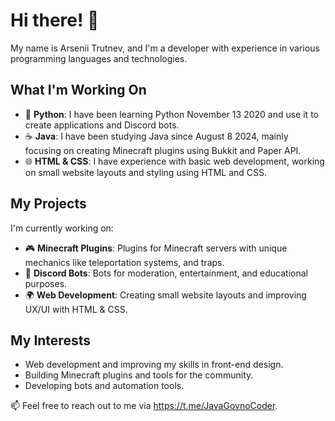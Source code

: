 # Hi there! 👋

My name is Arsenii Trutnev, and I'm a developer with experience in various programming languages and technologies.

## What I'm Working On

- 🐍 **Python**: I have been learning Python November 13 2020 and use it to create applications and Discord bots.
- ☕ **Java**: I have been studying Java since August 8 2024, mainly focusing on creating Minecraft plugins using Bukkit and Paper API.
- 🌐 **HTML & CSS**: I have experience with basic web development, working on small website layouts and styling using HTML and CSS.

## My Projects

I'm currently working on:

- 🎮 **Minecraft Plugins**: Plugins for Minecraft servers with unique mechanics like teleportation systems, and traps.
- 🤖 **Discord Bots**: Bots for moderation, entertainment, and educational purposes.
- 🌍 **Web Development**: Creating small website layouts and improving UX/UI with HTML & CSS.

## My Interests

- Web development and improving my skills in front-end design.
- Building Minecraft plugins and tools for the community.
- Developing bots and automation tools.

📫 Feel free to reach out to me via https://t.me/JavaGovnoCoder.
